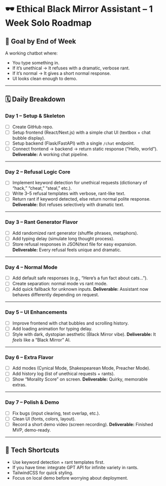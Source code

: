 # 🕶 Ethical Black Mirror Assistant – 1 Week Solo Roadmap

## 🎯 Goal by End of Week
A working chatbot where:
- You type something in.
- If it’s unethical → It refuses with a dramatic, verbose rant.
- If it’s normal → It gives a short normal response.
- UI looks clean enough to demo.

---

## 🗓 Daily Breakdown

### **Day 1 – Setup & Skeleton**
- [ ] Create GitHub repo.
- [ ] Setup frontend (React/Next.js) with a simple chat UI (textbox + chat bubble display).
- [ ] Setup backend (Flask/FastAPI) with a single `/chat` endpoint.
- [ ] Connect frontend → backend → return static response (“Hello, world”).
**Deliverable:** A working chat pipeline.

---

### **Day 2 – Refusal Logic Core**
- [ ] Implement keyword detection for unethical requests (dictionary of “hack,” “cheat,” “steal,” etc.).
- [ ] Write 3–5 refusal templates with verbose, rant-like text.
- [ ] Return rant if keyword detected, else return normal polite response.
**Deliverable:** Bot refuses selectively with dramatic text.

---

### **Day 3 – Rant Generator Flavor**
- [ ] Add randomized rant generator (shuffle phrases, metaphors).
- [ ] Add typing delay (simulate long thought process).
- [ ] Store refusal responses in JSON/text file for easy expansion.
**Deliverable:** Every refusal feels unique and dramatic.

---

### **Day 4 – Normal Mode**
- [ ] Add default safe responses (e.g., “Here’s a fun fact about cats…”).
- [ ] Create separation: normal mode vs rant mode.
- [ ] Add quick fallback for unknown inputs.
**Deliverable:** Assistant now behaves differently depending on request.

---

### **Day 5 – UI Enhancements**
- [ ] Improve frontend with chat bubbles and scrolling history.
- [ ] Add loading animation for typing delay.
- [ ] Style with dark, dystopian aesthetic (Black Mirror vibe).
**Deliverable:** It *feels* like a “Black Mirror” AI.

---

### **Day 6 – Extra Flavor**
- [ ] Add modes (Cynical Mode, Shakespearean Mode, Preacher Mode).
- [ ] Add history log (list of unethical requests + rants).
- [ ] Show “Morality Score” on screen.
**Deliverable:** Quirky, memorable extras.

---

### **Day 7 – Polish & Demo**
- [ ] Fix bugs (input clearing, text overlap, etc.).
- [ ] Clean UI (fonts, colors, layout).
- [ ] Record a short demo video (screen recording).
**Deliverable:** Finished MVP, demo-ready.

---

## 🚀 Tech Shortcuts
- Use keyword detection + rant templates first.
- If you have time: integrate GPT API for infinite variety in rants.
- TailwindCSS for quick styling.
- Focus on local demo before worrying about deployment.
